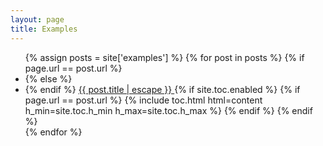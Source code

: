 ```yaml
---
layout: page
title: Examples
---
```


<ul>
{% assign posts = site['examples'] %}
{% for post in posts %}
    {% if page.url == post.url %}
        <li class="chapter active" data-level="1.2" data-path="{{site.baseurl}}{{post.url}}">
    {% else %}
        <li class="chapter" data-level="1.1" data-path="{{site.baseurl}}{{post.url}}">
    {% endif %}
        <a href="{{site.baseurl}}{{post.url}}" onclick="pageScrollToTop(this)">
        {{ post.title | escape }}
    </a>
    {% if site.toc.enabled %}
        {% if page.url == post.url %}
        {% include toc.html html=content h_min=site.toc.h_min h_max=site.toc.h_max %}
        {% endif %}
    {% endif %}
    </li>
{% endfor %}
</ul>
